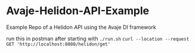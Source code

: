 # Avaje-Helidon-API-Example

Example Repo of a Helidon API using the Avaje DI framework

run this in postman after starting with `./run.sh`
`curl --location --request GET 'http://localhost:8080/helidon/get'`

